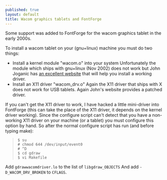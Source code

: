 ```yaml
---
published: true
layout: default
title: Wacom graphics tablets and FontForge
---
```


Some support was added to FontForge for the wacom graphics tablet in the early 2000s.

To install a wacom tablet on your (gnu+linux) machine you must do two
things:

-   Install a kernel module "wacom.o" into your system
     Unfortunately the module which ships with gnu+linux (Nov 2002) does not
    work but John Joganic has [an excellent
    website](http://linuxwacom.sf.net/) that will help you install a
    working driver.
-   Install an X11 driver "wacom\_drv.o"
     Again the X11 driver that ships with X does not work for USB
    tablets. Again John's website provides a patched driver.

If you can't get the X11 driver to work, I have hacked a little
mini-driver into FontForge (this can take the place of the X11 driver,
it depends on the kernel driver working). Since the configure script
can't detect that you have a non-working X11 driver on your machine (or
a tablet) you must configure this option by hand. So after the normal
configure script has run (and before typing make):

>     $ su
>     # chmod 644 /dev/input/event0
>     # ^D
>     $ cd gdraw
>     $ vi Makefile

Add `gdrawwacomdriver.lo` to the list of `libgdraw_OBJECTS` And add
`-D_WACOM_DRV_BROKEN` to `CFLAGS`.
